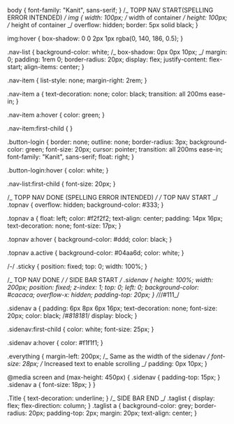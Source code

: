 body {
font-family: "Kanit", sans-serif;
}
/_ TOPP NAV START(SPELLING ERROR INTENDED) _/
img {
width: 100px; /_ width of container _/
height: 100px; /_ height of container _/
overflow: hidden;
border: 5px solid black;
}

img:hover {
box-shadow: 0 0 2px 1px rgba(0, 140, 186, 0.5);
}

.nav-list {
background-color: white;
/_ box-shadow: 0px 0px 10px; _/
margin: 0;
padding: 1rem 0;
border-radius: 20px;
display: flex;
justify-content: flex-start;
align-items: center;
}

.nav-item {
list-style: none;
margin-right: 2rem;
}

.nav-item a {
text-decoration: none;
color: black;
transition: all 200ms ease-in;
}

.nav-item a:hover {
color: green;
}

.nav-item:first-child {
}

.button-login {
border: none;
outline: none;
border-radius: 3px;
background-color: green;
font-size: 20px;
cursor: pointer;
transition: all 200ms ease-in;
font-family: "Kanit", sans-serif;
float: right;
}

.button-login:hover {
color: white;
}

.nav-list:first-child {
font-size: 20px;
}

/_ TOPP NAV DONE (SPELLING ERROR INTENDED) _/
/_ TOP NAV START _/
.topnav {
overflow: hidden;
background-color: #333;
}

.topnav a {
float: left;
color: #f2f2f2;
text-align: center;
padding: 14px 16px;
text-decoration: none;
font-size: 17px;
}

.topnav a:hover {
background-color: #ddd;
color: black;
}

.topnav a.active {
background-color: #04aa6d;
color: white;
}

/_-_/
.sticky {
position: fixed;
top: 0;
width: 100%;
}

/_ TOP NAV DONE _/
/_ SIDE BAR START _/
.sidenav {
height: 100%;
width: 200px;
position: fixed;
z-index: 1;
top: 0;
left: 0;
background-color: #cacaca;
overflow-x: hidden;
padding-top: 20px;
}
/_//#111_/

.sidenav a {
padding: 6px 8px 6px 16px;
text-decoration: none;
font-size: 20px;
color: black; /_#818181_/
display: block;
}

.sidenav:first-child {
color: white;
font-size: 25px;
}

.sidenav a:hover {
color: #f1f1f1;
}

.everything {
margin-left: 200px; /_ Same as the width of the sidenav _/
font-size: 28px; /_ Increased text to enable scrolling _/
padding: 0px 10px;
}

@media screen and (max-height: 450px) {
.sidenav {
padding-top: 15px;
}
.sidenav a {
font-size: 18px;
}
}

.Title {
text-decoration: underline;
}
/_ SIDE BAR END _/
.taglist {
display: flex;
flex-direction: column;
}
.taglist a {
background-color: grey;
border-radius: 20px;
padding-top: 2px;
margin: 20px;
text-align: center;
}
